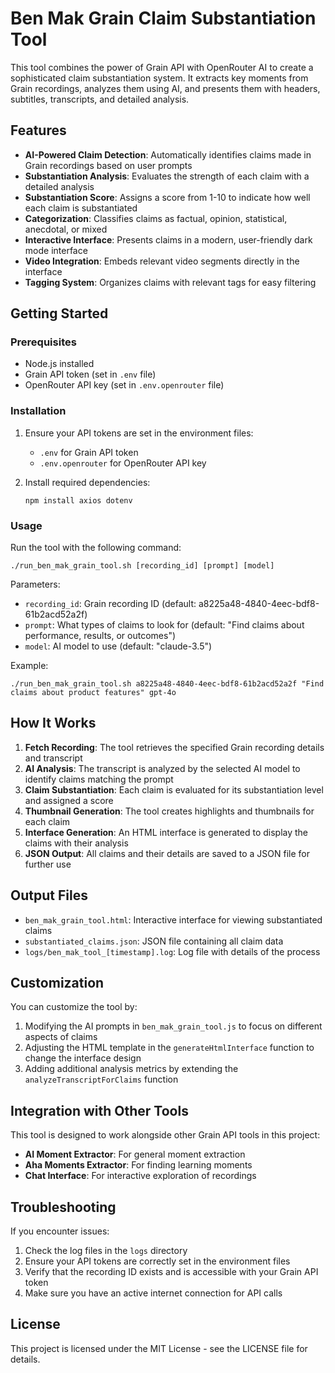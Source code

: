 # Ben Mak Grain Claim Substantiation Tool

This tool combines the power of Grain API with OpenRouter AI to create a sophisticated claim substantiation system. It extracts key moments from Grain recordings, analyzes them using AI, and presents them with headers, subtitles, transcripts, and detailed analysis.

## Features

- **AI-Powered Claim Detection**: Automatically identifies claims made in Grain recordings based on user prompts
- **Substantiation Analysis**: Evaluates the strength of each claim with a detailed analysis
- **Substantiation Score**: Assigns a score from 1-10 to indicate how well each claim is substantiated
- **Categorization**: Classifies claims as factual, opinion, statistical, anecdotal, or mixed
- **Interactive Interface**: Presents claims in a modern, user-friendly dark mode interface
- **Video Integration**: Embeds relevant video segments directly in the interface
- **Tagging System**: Organizes claims with relevant tags for easy filtering

## Getting Started

### Prerequisites

- Node.js installed
- Grain API token (set in `.env` file)
- OpenRouter API key (set in `.env.openrouter` file)

### Installation

1. Ensure your API tokens are set in the environment files:
   - `.env` for Grain API token
   - `.env.openrouter` for OpenRouter API key

2. Install required dependencies:
   ```
   npm install axios dotenv
   ```

### Usage

Run the tool with the following command:

```
./run_ben_mak_grain_tool.sh [recording_id] [prompt] [model]
```

Parameters:
- `recording_id`: Grain recording ID (default: a8225a48-4840-4eec-bdf8-61b2acd52a2f)
- `prompt`: What types of claims to look for (default: "Find claims about performance, results, or outcomes")
- `model`: AI model to use (default: "claude-3.5")

Example:
```
./run_ben_mak_grain_tool.sh a8225a48-4840-4eec-bdf8-61b2acd52a2f "Find claims about product features" gpt-4o
```

## How It Works

1. **Fetch Recording**: The tool retrieves the specified Grain recording details and transcript
2. **AI Analysis**: The transcript is analyzed by the selected AI model to identify claims matching the prompt
3. **Claim Substantiation**: Each claim is evaluated for its substantiation level and assigned a score
4. **Thumbnail Generation**: The tool creates highlights and thumbnails for each claim
5. **Interface Generation**: An HTML interface is generated to display the claims with their analysis
6. **JSON Output**: All claims and their details are saved to a JSON file for further use

## Output Files

- `ben_mak_grain_tool.html`: Interactive interface for viewing substantiated claims
- `substantiated_claims.json`: JSON file containing all claim data
- `logs/ben_mak_tool_[timestamp].log`: Log file with details of the process

## Customization

You can customize the tool by:

1. Modifying the AI prompts in `ben_mak_grain_tool.js` to focus on different aspects of claims
2. Adjusting the HTML template in the `generateHtmlInterface` function to change the interface design
3. Adding additional analysis metrics by extending the `analyzeTranscriptForClaims` function

## Integration with Other Tools

This tool is designed to work alongside other Grain API tools in this project:

- **AI Moment Extractor**: For general moment extraction
- **Aha Moments Extractor**: For finding learning moments
- **Chat Interface**: For interactive exploration of recordings

## Troubleshooting

If you encounter issues:

1. Check the log files in the `logs` directory
2. Ensure your API tokens are correctly set in the environment files
3. Verify that the recording ID exists and is accessible with your Grain API token
4. Make sure you have an active internet connection for API calls

## License

This project is licensed under the MIT License - see the LICENSE file for details.
